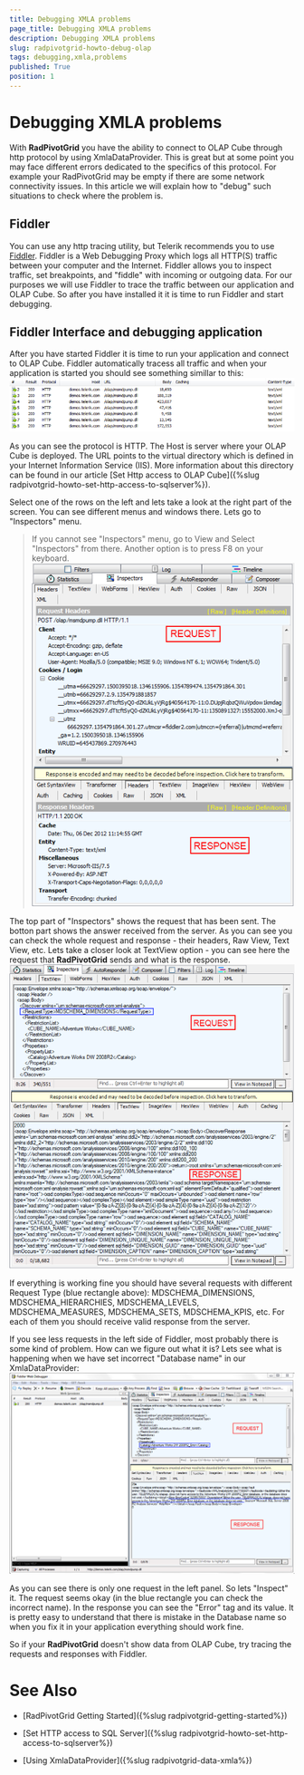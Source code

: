 ```yaml
---
title: Debugging XMLA problems
page_title: Debugging XMLA problems
description: Debugging XMLA problems
slug: radpivotgrid-howto-debug-olap
tags: debugging,xmla,problems
published: True
position: 1
---
```


# Debugging XMLA problems



With __RadPivotGrid__ you have the ability to connect to OLAP Cube through http protocol by using XmlaDataProvider. This is great but at some point you may face different errors dedicated to the specifics of 
        this protocol. For example your RadPivotGrid may be empty if there are some network connectivity issues. In this article we will explain how to "debug" such situations to check 
        where the problem is.
      

## Fiddler

You can use any http tracing utility, but Telerik recommends you to use 
          [Fiddler](http://www.fiddler2.com/Fiddler2/version.asp). Fiddler is a Web Debugging Proxy which logs all HTTP(S) traffic between your computer and the Internet. 
          Fiddler allows you to inspect traffic, set breakpoints, and "fiddle" with incoming or outgoing data. For our purposes we will use Fiddler to trace the traffic between our application
          and OLAP Cube. So after you have installed it it is time to run Fiddler and start debugging.
        

## Fiddler Interface and debugging application

After you have started Fiddler it is time to run your application and connect to OLAP Cube. Fiddler automatically tracess all traffic and when your application is started you should see something simillar to this:
        ![Rad Pivot Grid How To Debug Olap 01](images/RadPivotGrid_HowTo_DebugOlap_01.png)

As you can see the protocol is HTTP. The Host is server where your OLAP Cube is deployed. The URL points to the virtual directory which is defined in your Internet Information Service (IIS). More information about
          this directory can be found in our article [Set Http access to OLAP Cube]({%slug radpivotgrid-howto-set-http-access-to-sqlserver%}).
        

Select one of the rows on the left and lets take a look at the right part of the screen. You can see different menus and windows there. Lets go to "Inspectors" menu.
        

>If you cannot see "Inspectors" menu, go to View and Select "Inspectors" from there. Another option is to press F8 on your keyboard.
          ![Rad Pivot Grid How To Debug Olap 02](images/RadPivotGrid_HowTo_DebugOlap_02.png)

The top part of "Inspectors" shows the request that has been sent. The botton part shows the answer received from the server. As you can see you can check the whole request and response - their headers,
          Raw View, Text View, etc. Lets take a closer look at TextView option - you can see here the request that __RadPivotGrid__ sends and what is the response.
        ![Rad Pivot Grid How To Debug Olap 03](images/RadPivotGrid_HowTo_DebugOlap_03.png)

If everything is working fine you should have several requests with different Request Type (blue rectangle above): MDSCHEMA_DIMENSIONS, MDSCHEMA_HIERARCHIES, MDSCHEMA_LEVELS,
          MDSCHEMA_MEASURES, MDSCHEMA_SETS, MDSCHEMA_KPIS, etc. For each of them you should receive valid response from the server.
        

If you see less requests in the left side of Fiddler, most probably there is some kind of problem. How can we figure out what it is? Lets see what is happening when we have
          set incorrect "Database name" in our XmlaDataProvider:
        ![Rad Pivot Grid How To Debug Olap 04](images/RadPivotGrid_HowTo_DebugOlap_04.png)

As you can see there is only one request in the left panel. So lets "Inspect" it. The request seems okay (in the blue rectangle you can check the incorrect name).
          In the response you can see the "Error" tag and its value. It is pretty easy to understand that there is mistake in the Database name so when you fix it in your application
          everything should work fine.
        

So if your __RadPivotGrid__ doesn't show data from OLAP Cube, try tracing the requests and responses with Fiddler.
        

# See Also

 * [RadPivotGrid Getting Started]({%slug radpivotgrid-getting-started%})

 * [Set HTTP access to SQL Server]({%slug radpivotgrid-howto-set-http-access-to-sqlserver%})

 * [Using XmlaDataProvider]({%slug radpivotgrid-data-xmla%})

